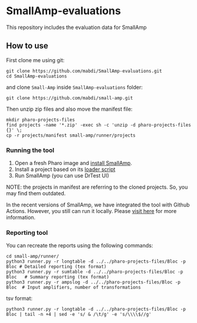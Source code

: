 # SmallAmp-evaluations
This repository includes the evaluation data for SmallAmp

## How to use

First clone me using git:

```shell
git clone https://github.com/mabdi/SmallAmp-evaluations.git
cd SmallAmp-evaluations
```

and clone `Small-Amp` inside `SmallAmp-evaluations` folder:

```shell
git clone https://github.com/mabdi/small-amp.git
```

Then unzip zip files and also move the manifest file:

```shell
mkdir pharo-projects-files
find projects -name '*.zip' -exec sh -c 'unzip -d pharo-projects-files {}' \;
cp -r projects/manifest small-amp/runner/projects
```

### Running the tool

1. Open a fresh Pharo image and [install SmallAmp](https://github.com/mabdi/small-amp#how-to-load).
2. Install a project based on its [loader script](https://github.com/mabdi/SmallAmp-evaluations/tree/main/projects/manifest)
3. Run SmallAmp (you can use DrTest UI)

NOTE: the projects in manifest are referring to the cloned projects.
So, you may find them outdated.

In the recent versions of SmallAmp, we have integrated the tool with Github Actions.
However, you still can run it locally. 
Please [visit here](https://github.com/mabdi/small-amp/tree/master/runner) for more information.

### Reporting tool

You can recreate the reports using the following commands:

```shell
cd small-amp/runner/
python3 runner.py -r longtable -d ../../pharo-projects-files/Bloc -p Bloc # Detailed reporting (tex format)
python3 runner.py -r sumtable -d ../../pharo-projects-files/Bloc -p Bloc   # Summary reporting (tex format)
python3 runner.py -r ampslog -d ../../pharo-projects-files/Bloc -p Bloc  # Input amplifiers, number of transformations
```

tsv format:
```
python3 runner.py -r longtable -d ../../pharo-projects-files/Bloc -p Bloc | tail -n +4 | sed -e 's/ & /\t/g' -e 's/\\\\$//g'
```

 
